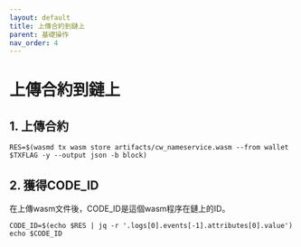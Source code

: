 ```yaml
---
layout: default
title: 上傳合約到鏈上
parent: 基礎操作
nav_order: 4
---
```


# 上傳合約到鏈上

## 1. 上傳合約

```
RES=$(wasmd tx wasm store artifacts/cw_nameservice.wasm --from wallet $TXFLAG -y --output json -b block)
```

## 2. 獲得CODE_ID

在上傳wasm文件後，CODE_ID是這個wasm程序在鏈上的ID。

```
CODE_ID=$(echo $RES | jq -r '.logs[0].events[-1].attributes[0].value')
echo $CODE_ID
```
